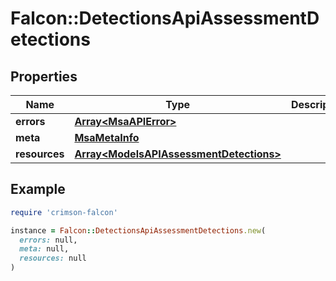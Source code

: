 # Falcon::DetectionsApiAssessmentDetections

## Properties

| Name | Type | Description | Notes |
| ---- | ---- | ----------- | ----- |
| **errors** | [**Array&lt;MsaAPIError&gt;**](MsaAPIError.md) |  | [optional] |
| **meta** | [**MsaMetaInfo**](MsaMetaInfo.md) |  |  |
| **resources** | [**Array&lt;ModelsAPIAssessmentDetections&gt;**](ModelsAPIAssessmentDetections.md) |  |  |

## Example

```ruby
require 'crimson-falcon'

instance = Falcon::DetectionsApiAssessmentDetections.new(
  errors: null,
  meta: null,
  resources: null
)
```

